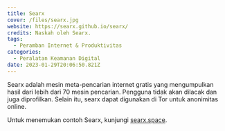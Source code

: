```yaml
---
title: Searx
cover: /files/searx.jpg
website: https://searx.github.io/searx/
credits: Naskah oleh Searx.
tags:
  - Peramban Internet & Produktivitas
categories:
  - Peralatan Keamanan Digital
date: 2023-01-29T20:06:50.821Z
---
```

Searx adalah mesin meta-pencarian internet gratis yang mengumpulkan hasil dari lebih dari 70 mesin pencarian. Pengguna tidak akan dilacak dan juga diprofilkan. Selain itu, searx dapat digunakan di Tor untuk anonimitas online.

Untuk menemukan contoh Searx, kunjungi [searx.space](https://searx.space/).